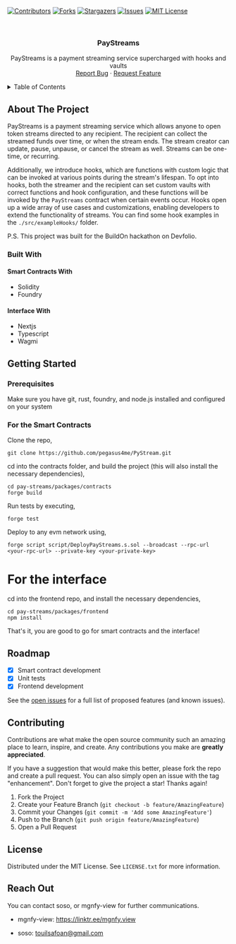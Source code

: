 <!-- PROJECT SHIELDS -->

[![Contributors][contributors-shield]][contributors-url]
[![Forks][forks-shield]][forks-url]
[![Stargazers][stars-shield]][stars-url]
[![Issues][issues-shield]][issues-url]
[![MIT License][license-shield]][license-url]

<!-- PROJECT LOGO -->
<br />
<div align="center">
  <h3 align="center">PayStreams</h3>

  <p align="center">
    PayStreams is a payment streaming service supercharged with hooks and vaults
    <br />
    <a href="https://github.com/mgnfy-view/pay-streams/issues/new?labels=bug&template=bug-report---.md">Report Bug</a>
    ·
    <a href="https://github.com/mgnfy-view/pay-streams/issues/new?labels=enhancement&template=feature-request---.md">Request Feature</a>
  </p>
</div>

<!-- TABLE OF CONTENTS -->
<details>
  <summary>Table of Contents</summary>
  <ol>
    <li>
      <a href="#about-the-project">About The Project</a>
      <ul>
        <li><a href="#built-with">Built With</a></li>
      </ul>
    </li>
    <li>
      <a href="#getting-started">Getting Started</a>
      <ul>
        <li><a href="#prerequisites">Prerequisites</a></li>
        <li><a href="#installation">Installation</a></li>
      </ul>
    </li>
    <li><a href="#roadmap">Roadmap</a></li>
    <li><a href="#contributing">Contributing</a></li>
    <li><a href="#license">License</a></li>
    <li><a href="#contact">Contact</a></li>
  </ol>
</details>

<!-- ABOUT THE PROJECT -->

## About The Project

PayStreams is a payment streaming service which allows anyone to open token streams directed to any recipient. The recipient can collect the streamed funds over time, or when the stream ends. The stream creator can update, pause, unpause, or cancel the stream as well. Streams can be one-time, or recurring.

Additionally, we introduce hooks, which are functions with custom logic that can be invoked at various points during the stream's lifespan. To opt into hooks, both the streamer and the recipient can set custom vaults with correct functions and hook configuration, and these functions will be invoked by the `PayStreams` contract when certain events occur. Hooks open up a wide array of use cases and customizations, enabling developers to extend the functionality of streams. You can find some hook examples in the `./src/exampleHooks/` folder.

P.S. This project was built for the BuildOn hackathon on Devfolio.

### Built With

#### Smart Contracts With

- Solidity
- Foundry

#### Interface With

- Nextjs
- Typescript
- Wagmi

<!-- GETTING STARTED -->

## Getting Started

### Prerequisites

Make sure you have git, rust, foundry, and node.js installed and configured on your system

### For the Smart Contracts

Clone the repo,

```shell
git clone https://github.com/pegasus4me/PyStream.git 
```

cd into the contracts folder, and build the project (this will also install the necessary dependencies),

```shell
cd pay-streams/packages/contracts
forge build
```

Run tests by executing,

```shell
forge test
```

Deploy to any evm network using,

```shell
forge script script/DeployPayStreams.s.sol --broadcast --rpc-url <your-rpc-url> --private-key <your-private-key>
```

# For the interface

cd into the frontend repo, and install the necessary dependencies,

```shell
cd pay-streams/packages/frontend
npm install
```
That's it, you are good to go for smart contracts and the interface!

<!-- ROADMAP -->

## Roadmap

-   [x] Smart contract development
-   [x] Unit tests
-   [x] Frontend development

See the [open issues](https://github.com/mgnfy-view/pay-streams/issues) for a full list of proposed features (and known issues).

<!-- CONTRIBUTING -->

## Contributing

Contributions are what make the open source community such an amazing place to learn, inspire, and create. Any contributions you make are **greatly appreciated**.

If you have a suggestion that would make this better, please fork the repo and create a pull request. You can also simply open an issue with the tag "enhancement".
Don't forget to give the project a star! Thanks again!

1. Fork the Project
2. Create your Feature Branch (`git checkout -b feature/AmazingFeature`)
3. Commit your Changes (`git commit -m 'Add some AmazingFeature'`)
4. Push to the Branch (`git push origin feature/AmazingFeature`)
5. Open a Pull Request

<!-- LICENSE -->

## License

Distributed under the MIT License. See `LICENSE.txt` for more information.

<!-- CONTACT -->

## Reach Out

You can contact soso, or mgnfy-view for further communications.


- mgnfy-view: https://linktr.ee/mgnfy.view

- soso: touilsafoan@gmail.com

<!-- MARKDOWN LINKS & IMAGES -->
<!-- https://www.markdownguide.org/basic-syntax/#reference-style-links -->

[contributors-shield]: https://img.shields.io/github/contributors/mgnfy-view/pay-streams.svg?style=for-the-badge
[contributors-url]: https://github.com/mgnfy-view/pay-streams/graphs/contributors
[forks-shield]: https://img.shields.io/github/forks/mgnfy-view/pay-streams.svg?style=for-the-badge
[forks-url]: https://github.com/mgnfy-view/pay-streams/network/members
[stars-shield]: https://img.shields.io/github/stars/mgnfy-view/pay-streams.svg?style=for-the-badge
[stars-url]: https://github.com/mgnfy-view/pay-streams/stargazers
[issues-shield]: https://img.shields.io/github/issues/mgnfy-view/pay-streams.svg?style=for-the-badge
[issues-url]: https://github.com/mgnfy-view/pay-streams/issues
[license-shield]: https://img.shields.io/github/license/mgnfy-view/pay-streams.svg?style=for-the-badge
[license-url]: https://github.com/mgnfy-view/pay-streams/blob/master/LICENSE.txt
